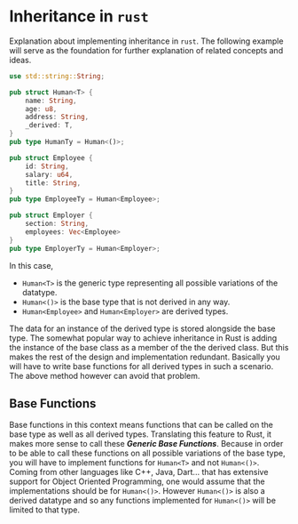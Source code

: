 # Inheritance in `rust`

Explanation about implementing inheritance in `rust`. The following example will serve as the foundation for further explanation of related concepts and ideas.

```rust
use std::string::String;

pub struct Human<T> {
    name: String,
    age: u8,
    address: String,
    _derived: T,
}
pub type HumanTy = Human<()>;

pub struct Employee {
    id: String,
    salary: u64,
    title: String,
}
pub type EmployeeTy = Human<Employee>;

pub struct Employer {
    section: String,
    employees: Vec<Employee>
}
pub type EmployerTy = Human<Employer>;

```

In this case,

- `Human<T>` is the generic type representing all possible variations of the datatype.
- `Human<()>` is the base type that is not derived in any way.
- `Human<Employee>` and `Human<Employer>` are derived types.

The data for an instance of the derived type is stored alongside the base type. The somewhat popular way to achieve inheritance in Rust is adding the instance of the base class as a member of the the derived class. But this makes the rest of the design and implementation redundant. Basically you will have to write base functions for all derived types in such a scenario. The above method however can avoid that problem.

## Base Functions

Base functions in this context means functions that can be called on the base type as well as all derived types. Translating this feature to Rust, it makes more sense to call these ***Generic Base Functions***. Because in order to be able to call these functions on all possible variations of the base type, you will have to implement functions for `Human<T>` and not `Human<()>`.
Coming from other languages like C++, Java, Dart... that has extensive support for Object Oriented Programming, one would assume that the implementations should be for `Human<()>`. However `Human<()>` is also a derived datatype and so any functions implemented for `Human<()>` will be limited to that type.